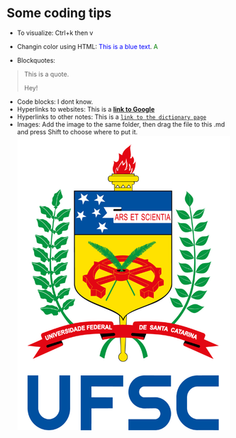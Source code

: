 # Some coding tips

- To visualize: 
Ctrl+k then v

- Changin color using HTML:
<span style="color:blue"> This is a blue text</span>.
<span style="color:green"> A </span>

- Blockquotes:
> This is a quote.
>
> Hey!
- Code blocks:
I dont know.
- Hyperlinks to websites:
This is a **[link to Google](https://google.com)**
- Hyperlinks to other notes:
This is a [`link to the dictionary page`](#dictionary)
- Images:
Add the image to the same folder, then drag the file to this .md and press Shift to choose where to put it.
![Alt text](vertical_sigla_fundo_claro.png)

